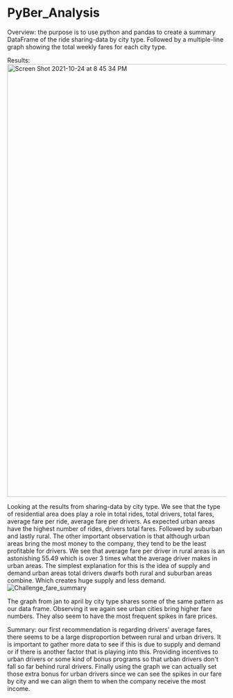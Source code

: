 # PyBer_Analysis

Overview: the purpose is to use python and pandas to create a summary DataFrame of the ride sharing-data by city type. Followed by a multiple-line graph showing the total weekly fares for each city type. 


Results: 
<img width="996" alt="Screen Shot 2021-10-24 at 8 45 34 PM" src="https://user-images.githubusercontent.com/90356052/138635180-49ed8ab3-983f-458e-a5b3-9bad90f77f14.png">


Looking at the results from sharing-data by city type. We see that the type of residential area does play a role in total rides, total drivers, total fares, average fare per ride, average fare per drivers. As expected urban areas have the highest number of rides, drivers total fares. Followed by suburban and lastly rural. The other important observation is that although urban areas bring the most money to the company, they tend to be the least profitable for drivers. We see that average fare per driver in rural areas is an astonishing 55.49 which is over 3 times what the average driver makes in urban areas. The simplest explanation for this is the idea of supply and demand urban areas total drivers dwarfs both rural and suburban areas combine. Which creates huge supply and less demand. 
![Challenge_fare_summary](https://user-images.githubusercontent.com/90356052/138635225-c1490d2e-9b08-4305-a2b2-1cff4686c1ac.png)


The graph from jan to april by city type shares some of the same pattern as our data frame. Observing it we again see urban cities bring higher fare numbers. They also seem to have the most frequent spikes in fare prices. 

Summary: our first recommendation is regarding drivers' average fares, there seems to be a large disproportion between rural and urban drivers. It is important to gather more data to see if this is due to supply and demand or if there is another factor that is playing into this. Providing incentives to urban drivers or some kind of bonus programs so that urban drivers don't fall so far behind rural drivers. Finally using the graph we can actually set those extra bonus for urban drivers since we can see the spikes in our fare by city and we can align them to when the company receive the most income. 
